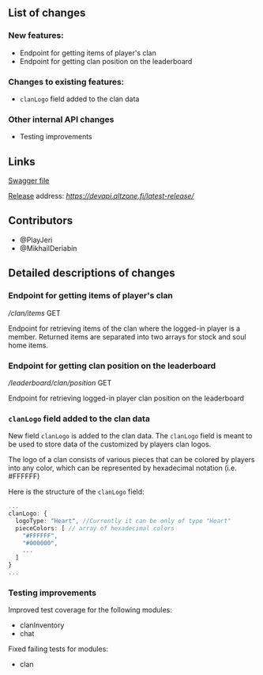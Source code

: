 ## List of changes

### New features:

- Endpoint for getting items of player's clan
- Endpoint for getting clan position on the leaderboard

### Changes to existing features:

- `clanLogo` field added to the clan data

### Other internal API changes

- Testing improvements


## Links

[Swagger file](https://github.com/Alt-Org/Altzone-Server/blob/dev/swagger/releases/26-01-2025-release.json)

[Release](https://devapi.altzone.fi/latest-release/) address: _https://devapi.altzone.fi/latest-release/_


## Contributors

- @PlayJeri
- @MikhailDeriabin


## Detailed descriptions of changes

### Endpoint for getting items of player's clan

_/clan/items_ GET

Endpoint for retrieving items of the clan where the logged-in player is a member. Returned items are separated into two arrays for stock and soul home items.

### Endpoint for getting clan position on the leaderboard

_/leaderboard/clan/position_ GET

Endpoint for retrieving logged-in player clan position on the leaderboard

### `clanLogo` field added to the clan data

New field `clanLogo` is added to the clan data. The `clanLogo` field is meant to be used to store data of the customized by players clan logos.

The logo of a clan consists of various pieces that can be colored by players into any color, which can be represented by hexadecimal notation (i.e. #FFFFFF)

Here is the structure of the `clanLogo` field:

```ts
...
clanLogo: {
  logoType: "Heart", //Currently it can be only of type "Heart"
  pieceColors: [ // array of hexadecimal colors
    "#FFFFFF",
    "#000000",
    ...      
  ]
}
...
```

### Testing improvements

Improved test coverage for the following modules:

- clanInventory
- chat

Fixed failing tests for modules:

- clan